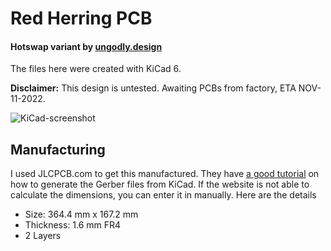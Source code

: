 # Red Herring PCB
#### Hotswap variant by [ungodly.design](https://ungodly.design)
The files here were created with KiCad 6.

**Disclaimer:** This design is untested. Awaiting PCBs from factory, ETA NOV-11-2022.

![KiCad-screenshot](https://i.imgur.com/mvi7EyR.png)

## Manufacturing
I used JLCPCB.com to get this manufactured.  They have [a good tutorial](https://support.jlcpcb.com/article/149-how-to-generate-gerber-and-drill-files-in-kicad) on how to generate the Gerber files from KiCad. If the website is not able to calculate the dimensions, you can enter it in manually.  Here are the details

- Size: 364.4 mm x 167.2 mm
- Thickness: 1.6 mm FR4
- 2 Layers
